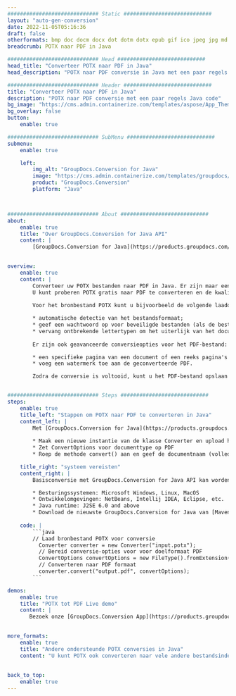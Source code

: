 ```yaml
---
############################# Static ############################
layout: "auto-gen-conversion"
date: 2022-11-05T05:16:36
draft: false
otherformats: bmp doc docm docx dot dotm dotx epub gif ico jpeg jpg md odt ott pdf png psd rtf tex tif tiff txt xps
breadcrumb: POTX naar PDF in Java

############################# Head ############################
head_title: "Converteer POTX naar PDF in Java"
head_description: "POTX naar PDF conversie in Java met een paar regels code. Converteer meer dan 160 bestandsindelingen met de GroupDocs-documentconversie-API voor Java"

############################# Header ############################
title: "Converteer POTX naar PDF in Java"
description: "POTX naar PDF conversie met een paar regels Java code"
bg_image: "https://cms.admin.containerize.com/templates/aspose/App_Themes/V3/images/bg/header1.png"
bg_overlay: false
button:
    enable: true

############################# SubMenu ############################
submenu:
    enable: true

    left:
        img_alt: "GroupDocs.Conversion for Java"
        image: "https://cms.admin.containerize.com/templates/groupdocs/images/product-logos/90x90-noborder/groupdocs-conversion-java.png"
        product: "GroupDocs.Conversion"
        platform: "Java"



############################# About ############################
about:
    enable: true
    title: "Over GroupDocs.Conversion for Java API"
    content: |
        [GroupDocs.Conversion for Java](https://products.groupdocs.com/conversion/java/) is een geavanceerde conversie-API voor bestandsindelingen voor het converteren tussen populaire afbeeldings- en documentindelingen zoals Microsoft Office, OpenDocument, PDF, HTML, e-mail, CAD. en nog veel meer met slechts een paar regels code. De native API detecteert automatisch de formaten van de originele documenten en biedt veel opties voor het aanpassen van de geconverteerde documenten. Naast de functie om informatie uit een document te extraheren, ondersteunt het standaard ook het cachen van de conversieresultaten naar de lokale schijf. Elk type cacheopslag kan echter worden ondersteund door de juiste interfaces te implementeren - Amazon S3, Dropbox, Google Drive, Windows Azure, Reddis of andere.
    

overview:
    enable: true
    content: |
        Converteer uw POTX bestanden naar PDF in Java. Er zijn maar een paar regels Java code nodig op elk platform naar keuze, zoals Windows, Linux, macOS.
        U kunt proberen POTX gratis naar PDF te converteren en de kwaliteit van de conversieresultaten te evalueren. Naast eenvoudige scripts voor bestandsconversie, kunt u meer geavanceerde opties proberen voor het laden van het POTX-bronbestand en het opslaan van de PDF-uitvoer. 
        
        Voor het bronbestand POTX kunt u bijvoorbeeld de volgende laadopties gebruiken:

        * automatische detectie van het bestandsformaat;
        * geef een wachtwoord op voor beveiligde bestanden (als de bestandsindeling dit ondersteunt);
        * vervang ontbrekende lettertypen om het uiterlijk van het document te behouden.
        
        Er zijn ook geavanceerde conversieopties voor het PDF-bestand:

        * een specifieke pagina van een document of een reeks pagina's converteren;
        * voeg een watermerk toe aan de geconverteerde PDF.

        Zodra de conversie is voltooid, kunt u het PDF-bestand opslaan in uw lokale bestandspad of in opslag van derden, zoals FTP, Amazon S3, Google Drive, Dropbox enz. Let op - om POTX te converteren tot PDF, hoeft u geen extra software te installeren, zoals MS Office, Open Office, Adobe Acrobat Reader etc.


############################# Steps ############################
steps:
    enable: true
    title_left: "Stappen om POTX naar PDF te converteren in Java"
    content_left: |
        Met [GroupDocs.Conversion for Java](https://products.groupdocs.com/conversion/java/) kunnen ontwikkelaars het POTX-bestand eenvoudig converteren naar PDF met een paar regels code.
        
        * Maak een nieuwe instantie van de klasse Converter en upload het bestand POTX met het volledige pad
        * Zet ConvertOptions voor documenttype op PDF
        * Roep de methode convert() aan en geef de documentnaam (volledig pad) en formaat (PDF) door als parameter

    title_right: "systeem vereisten"
    content_right: |
        Basisconversie met GroupDocs.Conversion for Java API kan worden gedaan met slechts een paar regels code. Onze API's worden ondersteund op alle belangrijke platforms en besturingssystemen. Voordat u de onderstaande code uitvoert, moet u ervoor zorgen dat de volgende vereisten op uw systeem zijn geïnstalleerd.

        * Besturingssystemen: Microsoft Windows, Linux, MacOS
        * Ontwikkelomgevingen: NetBeans, Intellij IDEA, Eclipse, etc.
        * Java runtime: J2SE 6.0 and above
        * Download de nieuwste GroupDocs.Conversion for Java van [Maven](https://repository.groupdocs.com/webapp/#/artifacts/browse/tree/General/repo/com/groupdocs/groupdocs-conversion)
         
    code: |
        ```java    
        // Laad bronbestand POTX voor conversie
          Converter converter = new Converter("input.potx");
          // Bereid conversie-opties voor voor doelformaat PDF
          ConvertOptions convertOptions = new FileType().fromExtension("pdf").getConvertOptions();
          // Converteren naar PDF formaat
          converter.convert("output.pdf", convertOptions);
        ```

demos:
    enable: true
    title: "POTX tot PDF Live demo"
    content: |
       Bezoek onze [GroupDocs.Conversion App](https://products.groupdocs.app/conversion/family) website en probeer POTX naar PDF conversie nu. De gratis demo heeft de volgende voordelen:
          

more_formats:
    enable: true
    title: "Andere ondersteunde POTX conversies in Java"
    content: "U kunt POTX ook converteren naar vele andere bestandsindelingen. Zie de lijst hieronder."
       
       
back_to_top:
    enable: true
---
```

